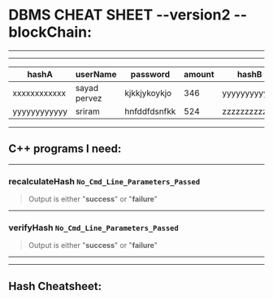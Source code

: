 # DBMS CHEAT SHEET --version2 --blockChain:
---
---

| hashA         | userName      | password      | amount        |  hashB        |
| ------------- | ------------- | ------------- | ------------- | ------------- |
| xxxxxxxxxxxx  | sayad pervez  | kjkkjykoykjo  | 346           | yyyyyyyyyyyy  |
| yyyyyyyyyyyy  | sriram        | hnfddfdsnfkk  | 524           | zzzzzzzzzzzz  |

---
## C++ programs I need:
---
### recalculateHash **`No_Cmd_Line_Parameters_Passed`**
> Output is either "**success**" or "**failure**"
---
### verifyHash **`No_Cmd_Line_Parameters_Passed`**
> Output is either "**success**" or "**failure**"
---
---
## Hash Cheatsheet:
> 
